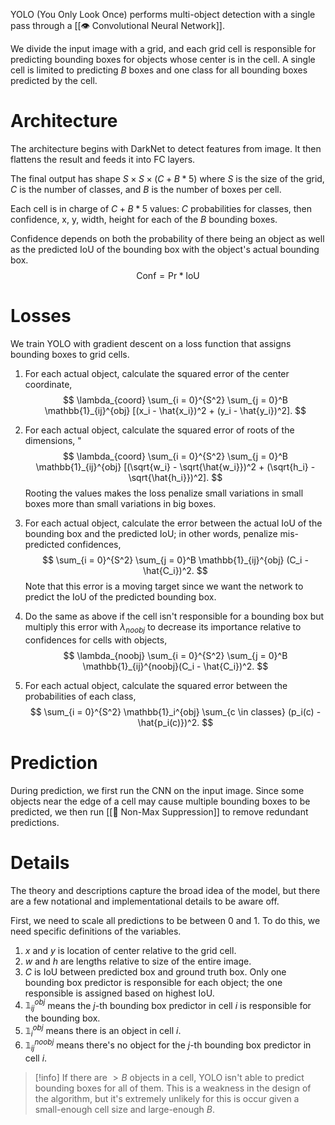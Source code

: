 YOLO (You Only Look Once) performs multi-object detection with a single pass through a [[👁️ Convolutional Neural Network]].

We divide the input image with a grid, and each grid cell is responsible for predicting bounding boxes for objects whose center is in the cell. A single cell is limited to predicting $B$ boxes and one class for all bounding boxes predicted by the cell.

# Architecture
The architecture begins with DarkNet to detect features from image. It then flattens the result and feeds it into FC layers.

The final output has shape $S \times S \times (C + B * 5)$ where $S$ is the size of the grid, $C$ 
is the number of classes, and $B$ is the number of boxes per cell.

Each cell is in charge of $C + B * 5$ values: $C$ probabilities for classes, then confidence, x, y, width, height for each of the $B$ bounding boxes.

Confidence depends on both the probability of there being an object as well as the predicted IoU of the bounding box with the object's actual bounding box. 
$$
\text{Conf} = \text{Pr} * \text{IoU}
$$


# Losses
We train YOLO with gradient descent on a loss function that assigns bounding boxes to grid cells.
1. For each actual object, calculate the squared error of the center coordinate, 
$$
\lambda_{coord} \sum_{i = 0}^{S^2} \sum_{j = 0}^B \mathbb{1}_{ij}^{obj} [(x_i - \hat{x_i})^2 + (y_i - \hat{y_i})^2].
$$

2. For each actual object, calculate the squared error of roots of the dimensions, "
$$
\lambda_{coord} \sum_{i = 0}^{S^2} \sum_{j = 0}^B \mathbb{1}_{ij}^{obj} [(\sqrt{w_i} - \sqrt{\hat{w_i}})^2 + (\sqrt{h_i} - \sqrt{\hat{h_i}})^2].
$$
 Rooting the values makes the loss penalize small variations in small boxes more than small variations in big boxes.
3. For each actual object, calculate the error between the actual IoU of the bounding box and the predicted IoU; in other words, penalize mis-predicted confidences, 
$$
\sum_{i = 0}^{S^2} \sum_{j = 0}^B \mathbb{1}_{ij}^{obj} (C_i - \hat{C_i})^2.
$$
 Note that this error is a moving target since we want the network to predict the IoU of the predicted bounding box.
4. Do the same as above if the cell isn't responsible for a bounding box but multiply this error with $\lambda_{noobj}$ to decrease its importance relative to confidences for cells with objects, 
$$
\lambda_{noobj} \sum_{i = 0}^{S^2} \sum_{j = 0}^B \mathbb{1}_{ij}^{noobj}(C_i - \hat{C_i})^2.
$$

5. For each actual object, calculate the squared error between the probabilities of each class, 
$$
\sum_{i = 0}^{S^2} \mathbb{1}_i^{obj} \sum_{c \in classes} (p_i(c) - \hat{p_i(c)})^2.
$$


# Prediction
During prediction, we first run the CNN on the input image. Since some objects near the edge of a cell may cause multiple bounding boxes to be predicted, we then run [[🎁 Non-Max Suppression]] to remove redundant predictions.

# Details
The theory and descriptions capture the broad idea of the model, but there are a few notational and implementational details to be aware off.

First, we need to scale all predictions to be between $0$ and $1$. To do this, we need specific definitions of the variables.
1. $x$ and $y$ is location of center relative to the grid cell.
2. $w$ and $h$ are lengths relative to size of the entire image.
3. $C$ is IoU between predicted box and ground truth box.
Only one bounding box predictor is responsible for each object; the one responsible is assigned based on highest IoU.
1. $\mathbb{1}_{ij}^{obj}$ means the $j$-th bounding box predictor in cell $i$ is responsible for the bounding box.
2. $\mathbb{1}_{i}^{obj}$ means there is an object in cell $i$.
3. $\mathbb{1}_{ij}^{noobj}$ means there's no object for the $j$-th bounding box predictor in cell $i$.

> [!info]
> If there are $>B$ objects in a cell, YOLO isn't able to predict bounding boxes for all of them. This is a weakness in the design of the algorithm, but it's extremely unlikely for this is occur given a small-enough cell size and large-enough $B$.
